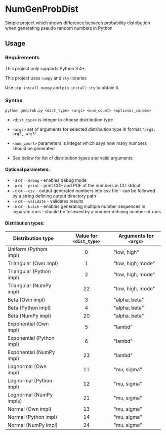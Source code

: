 # NumGenProbDist

Simple project which shows difference between probability distribution when generating pseudo random numbers in Python

## Usage

### Requirements

This project only supports Python 3.4+.


This project uses `numpy` and `sty` libraries

Use `pip install numpy` and `pip install sty` to obtain it.

### Syntax

`python genprob.py <dist_type> <args> <num_count> <optional_params>`


- `<dist_type>` is integer to choose distribution type

- `<args>` set of arguments for selected distribution type in format `"arg1, arg2, arg3"`

- `<num_count>` parameters is integer which says how many numbers should be generated

- See below for list of distribution types and valid arguments.

#### Optional parameters:
- `-d` or `--debug` - enables debug mode
- `-p` or `--print` - print CDF and PDF of the numbers in CLI stdout
- `-c` or `--csv` - output generated numbers into csv file - can be followed by a string defining output directory path
- `-v` or `--validate` - validates results
- `-b` or `--batch` - enables generating multiple number sequences in separate runs - should be followed by a number defining number of runs

#### Distribution types:

| Distribution type | Value for `<dist_type>` | Arguments for `<args>` |
| --- | :---: | --- |
| Uniform (Pythom impl) | 0 | "low, high" |
| Triangular (Own impl) | 1 | "low, high, mode" |
| Triangular (Python impl) | 2 | "low, high, mode" |
| Triangular (NumPy impl) | 22 | "low, high, mode" |
| Beta (Own impl) | 3 | "alpha, beta" |
| Beta (Python impl) | 4 | "alpha, beta" |
| Beta (NumPy impl) | 20 | "alpha, beta" |
| Exponential (Own impl) | 5 | "lambd" |
| Exponential (Python impl) | 6 | "lambd" |
| Exponential (NumPy impl) | 23 | "lambd" |
| Lognormal (Own impl) | 11 | "mu, sigma" |
| Lognormal (Python impl) | 12 | "mu, sigma" |
| Lognormal (NumPy impls) | 21 | "mu, sigma" |
| Normal (Own impl) | 13 | "mu, sigma" |
| Normal (Python impl) | 14 | "mu, sigma" |
| Normal (NumPy impl) | 24 | "mu, sigma" |
